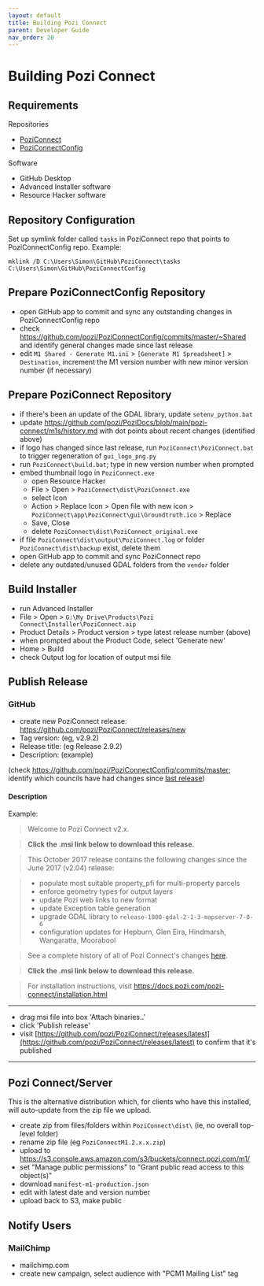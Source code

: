 ```yaml
---
layout: default
title: Building Pozi Connect
parent: Developer Guide
nav_order: 20
---
```


# Building Pozi Connect

## Requirements

Repositories
* [PoziConnect](https://github.com/pozi/PoziConnect)
* [PoziConnectConfig](https://github.com/pozi/PoziConnectConfig)

Software
* GitHub Desktop
* Advanced Installer software
* Resource Hacker software

## Repository Configuration

Set up symlink folder called `tasks` in PoziConnect repo that points to PoziConnectConfig repo. Example:

```
mklink /D C:\Users\Simon\GitHub\PoziConnect\tasks C:\Users\Simon\GitHub\PoziConnectConfig
```

## Prepare PoziConnectConfig Repository

* open GitHub app to commit and sync any outstanding changes in PoziConnectConfig repo
* check https://github.com/pozi/PoziConnectConfig/commits/master/~Shared and identify general changes made since last release
* edit `M1 Shared - Generate M1.ini` > `[Generate M1 Spreadsheet]` > `Destination`, increment the M1 version number with new minor version number (if necessary)

## Prepare PoziConnect Repository

* if there's been an update of the GDAL library, update `setenv_python.bat`
* update https://github.com/pozi/PoziDocs/blob/main/pozi-connect/m1s/history.md with dot points about recent changes (identified above)
* if logo has changed since last release, run `PoziConnect\PoziConnect.bat` to trigger regeneration of `gui_logo_png.py`
* run `PoziConnect\build.bat`; type in new version number when prompted
* embed thumbnail logo in `PoziConnect.exe`
  * open Resource Hacker
  * File > Open > `PoziConnect\dist\PoziConnect.exe`
  * select Icon
  * Action > Replace Icon > Open file with new icon > `PoziConnect\app\PoziConnect\gui\Groundtruth.ico` > Replace
  * Save, Close
  * delete `PoziConnect\dist\PoziConnect_original.exe`
* if file `PoziConnect\dist\output\PoziConnect.log` or folder `PoziConnect\dist\backup` exist, delete them
* open GitHub app to commit and sync PoziConnect repo
* delete any outdated/unused GDAL folders from the `vendor` folder

## Build Installer

* run Advanced Installer
* File > Open > `G:\My Drive\Products\Pozi Connect\Installer\PoziConnect.aip`
* Product Details > Product version > type latest release number (above)
* when prompted about the Product Code, select 'Generate new'
* Home > Build
* check Output log for location of output msi file

## Publish Release

### GitHub

* create new PoziConnect release: https://github.com/pozi/PoziConnect/releases/new
* Tag version: (eg, v2.9.2)
* Release title: (eg Release 2.9.2)
* Description: (example)

(check https://github.com/pozi/PoziConnectConfig/commits/master; identify which councils have had changes since [last release](https://github.com/pozi/PoziConnect/releases/latest))

#### Description

Example:

> Welcome to Pozi Connect v2.x.

> **Click the .msi link below to download this release.**

> This October 2017 release contains the following changes since the June 2017 (v2.04) release:

> * populate most suitable property_pfi for multi-property parcels
> * enforce geometry types for output layers
> * update Pozi web links to new format
> * update Exception table generation
> * upgrade GDAL library to `release-1800-gdal-2-1-3-mapserver-7-0-6`
> * configuration updates for Hepburn, Glen Eira, Hindmarsh, Wangaratta, Moorabool

> See a complete history of all of Pozi Connect's changes [here](https://github.com/pozi/PoziConnectConfig/commits/master/~Shared/).

> **Click the .msi link below to download this release.**

> For installation instructions, visit https://docs.pozi.com/pozi-connect/installation.html

---

* drag msi file into box 'Attach binaries..'
* click 'Publish release'
* visit [https://github.com/pozi/PoziConnect/releases/latest](https://github.com/pozi/PoziConnect/releases/latest) to confirm that it's published

---

## Pozi Connect/Server

This is the alternative distribution which, for clients who have this installed, will auto-update from the zip file we upload.

* create zip from files/folders within `PoziConnect\dist\` (ie, no overall top-level folder)
* rename zip file (eg `PoziConnectM1.2.x.x.zip`)
* upload to https://s3.console.aws.amazon.com/s3/buckets/connect.pozi.com/m1/
* set "Manage public permissions" to "Grant public read access to this object(s)"
* download `manifest-m1-production.json`
* edit with latest date and version number
* upload back to S3, make public

## Notify Users

### MailChimp

* mailchimp.com
* create new campaign, select audience with "PCM1 Mailing List" tag
